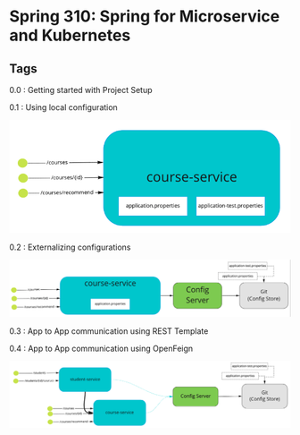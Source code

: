 # Spring 310: Spring for Microservice and Kubernetes

Tags
-----

0.0 : Getting started with Project Setup

0.1 : Using local configuration

![course service with internal configuration](illustrations/001-course-service-internal-config.png)

0.2 : Externalizing configurations

![course service with externalized configuration](illustrations/002-course-service-external-config.png)

0.3 : App to App communication using REST Template

0.4 : App to App communication using OpenFeign

![app to app communication using REST](illustrations/003-app2app-rest-communication.png) 
